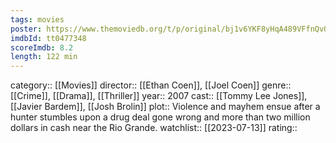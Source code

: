 ```yaml
---
tags: movies
poster: https://www.themoviedb.org/t/p/original/bj1v6YKF8yHqA489VFfnQvOJpnc.jpg
imdbId: tt0477348
scoreImdb: 8.2
length: 122 min
---
```


category:: [[Movies]]
director:: [[Ethan Coen]], [[Joel Coen]]
genre:: [[Crime]], [[Drama]], [[Thriller]]
year:: 2007
cast:: [[Tommy Lee Jones]], [[Javier Bardem]], [[Josh Brolin]]
plot:: Violence and mayhem ensue after a hunter stumbles upon a drug deal gone wrong and more than two million dollars in cash near the Rio Grande.
watchlist:: [[2023-07-13]]
rating::
